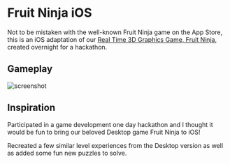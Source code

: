 # Fruit Ninja iOS
Not to be mistaken with the well-known Fruit Ninja game on the App Store, this is an iOS adaptation of our [Real Time 3D Graphics Game, Fruit Ninja,](https://github.com/hungrylittlebear/FruitNinja) created overnight for a hackathon.

## Gameplay

![screenshot](https://user-images.githubusercontent.com/41555194/126014432-83c7c075-5a68-4314-b43f-51ba301925f2.PNG)

## Inspiration

Participated in a game development one day hackathon and I thought it would be fun to bring our beloved Desktop game Fruit Ninja to iOS!

Recreated a few similar level experiences from the Desktop version as well as added some fun new puzzles to solve.
